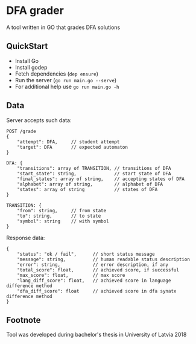 # DFA grader

A tool written in GO that grades DFA solutions

## QuickStart
- Install Go
- Install godep
- Fetch dependencies (`dep ensure`)
- Run the server (`go run main.go --serve`)
- For additional help use `go run main.go -h`


## Data
Server accepts such data:
```
POST /grade
{
    "attempt": DFA,     // student attempt
    "target": DFA       // expected automaton
}

DFA: {
    "transitions": array of TRANSITION, // transitions of DFA
    "start_state": string,              // start state of DFA
    "final_states": array of string,    // accepting states of DFA
    "alphabet": array of string,        // alphabet of DFA
    "states": array of string           // states of DFA
}

TRANSITION: {
    "from": string,     // from state
    "to": string,       // to state
    "symbol": string    // with symbol
}
```

Response data:
```
{
    "status": "ok / fail",      // short status message
    "message": string,          // human readable status description
    "error": string,            // error description, if any
    "total_score": float,       // achieved score, if successful
    "max_score": float,         // max score
    "lang_diff_score": float,   // achieved score in language difference method
    "dfa_diff_score": float     // achieved score in dfa synatx difference method
}
```

## Footnote
Tool was developed during bachelor's thesis in University of Latvia 2018